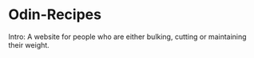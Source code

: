 # Odin-Recipes
Intro:
A website for people who are either bulking, cutting or maintaining their weight.
